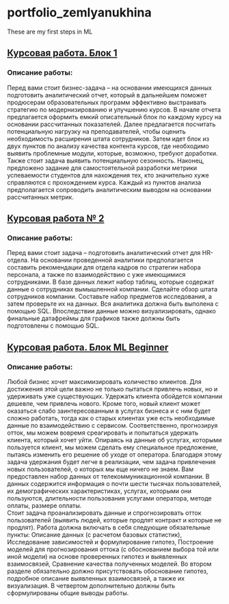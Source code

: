 # portfolio_zemlyanukhina
These are my first steps in ML

## [Курсовая работа. Блок 1](https://github.com/drago7-24/portfolio_zemlyanukhina/blob/5113431ca7caad0983bf8cc2faa1fecf4d395f31/Coursework_analytics_1.ipynb)
### Описание работы:
Перед вами стоит бизнес-задача – на основании имеющихся данных подготовить аналитический отчет, который в дальнейшем поможет продюсерам образовательных программ эффективно выстраивать стратегию по модернизированию и улучшению курсов. В начале отчета предлагается оформить емкий описательный блок по каждому курсу на основании рассчитанных показателей. Далее предлагается посчитать потенциальную нагрузку на преподавателей, чтобы оценить необходимость расширения штата сотрудников. Затем идет блок из двух пунктов по анализу качества контента курсов, где необходимо выявить проблемные модули, которые, возможно, требуют доработки. Также стоит задача выявить потенциальную сезонность. Наконец, предложено задание для самостоятельной разработки метрики успеваемости студентов для нахождения тех, кто значительно хуже справляются с прохождением курса. Каждый из пунктов анализа предполагается сопроводить аналитическим выводом на основании рассчитанных метрик.

## [Курсовая работа № 2](https://github.com/drago7-24/portfolio_zemlyanukhina/blob/56426d6d9ed9b00a81fe6ee100a7c1bbd3793dd6/Coursework_analytics_2.ipynb)
### Описание работы:
Перед вами стоит задача – подготовить аналитический отчет для HR-отдела. На основании проведенной аналитики предполагается составить рекомендации для отдела кадров по стратегии набора персонала, а также по взаимодействию с уже имеющимися сотрудниками. В базе данных лежит набор таблиц, которые содержат данные о сотрудниках вымышленной компании. Сделайте обзор штата сотрудников компании. Составьте набор предметов исследования, а затем проверьте их на данных. Вся аналитика должна быть выполена с помощью SQL. Впоследствии данные можно визуализировать, однако финальные датафреймы для графиков также должны быть подготовлены с помощью SQL.

## [Курсовая работа. Блок ML Beginner](https://github.com/drago7-24/portfolio_zemlyanukhina/blob/5113431ca7caad0983bf8cc2faa1fecf4d395f31/Coursework_ML.ipynb)
### Описание работы: 
Любой бизнес хочет максимизировать количество клиентов. Для достижения этой цели важно не только пытаться привлечь новых, но и удерживать уже существующих. Удержать клиента обойдется компании дешевле, чем привлечь нового. Кроме того, новый клиент может оказаться слабо заинтересованным в услугах бизнеса и с ним будет сложно работать, тогда как о старых клиентах уже есть необходимые данные по взаимодействию с сервисом.
Соответственно, прогнозируя отток, мы можем вовремя среагировать и попытаться удержать клиента, который хочет уйти. Опираясь на данные об услугах, которыми пользуется клиент, мы можем сделать ему специальное предложение, пытаясь изменить его решение об уходе от оператора. Благодаря этому задача удержания будет легче в реализации, чем задача привлечения новых пользователей, о которых мы еще ничего не знаем.
Вам предоставлен набор данных от телекоммуникационной компании. В данных содержится информация о почти шести тысячах пользователей, их демографических характеристиках, услугах, которыми они пользуются, длительности пользования услугами оператора, методе оплаты, размере оплаты.     
 Cтоит задача проанализировать данные и спрогнозировать отток пользователей (выявить людей, которые продлят контракт и которые не продлят). Работа должна включать в себя следующие обязательные пункты:
Описание данных (с расчетом базовых статистик),
Исследование зависимостей и формулирование гипотез,
Построение моделей для прогнозирования оттока (с обоснованием выбора той или иной модели) на основе проверенных гипотез и выявленных взаимосвязей,
Сравнение качества полученных моделей.
Во втором разделе обязательно должно присутствовать обоснование гипотез, подробное описание выявленных взаимосвязей, а также их визуализация.
В четвертом дополнительно должны быть сформулированы общие выводы работы.
